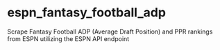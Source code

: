 # espn_fantasy_football_adp
Scrape Fantasy Football ADP (Average Draft Position) and PPR rankings from ESPN utilizing the ESPN API endpoint
